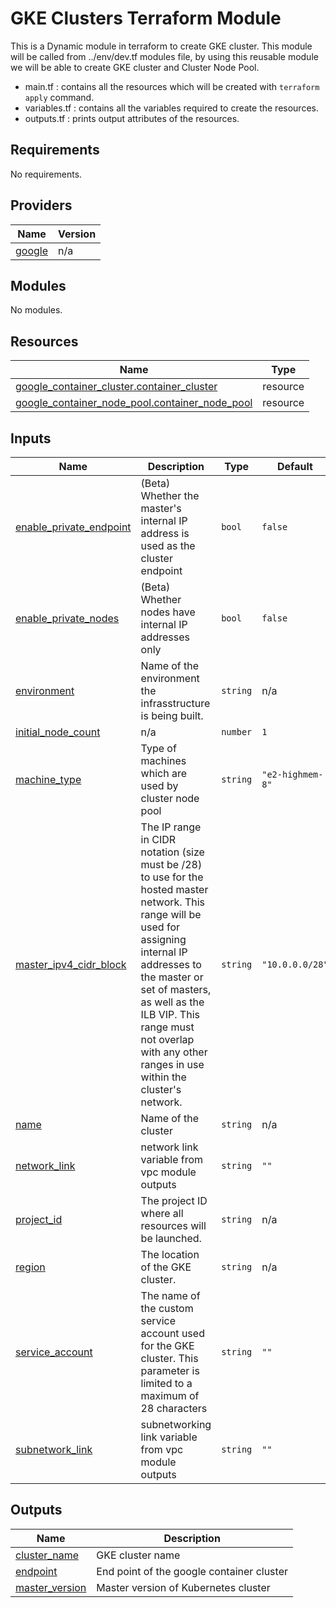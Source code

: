 # GKE Clusters Terraform Module
This is a Dynamic module in terraform to create GKE cluster. This module will be called from ../env/dev.tf modules file, by using this reusable module we will be able to create GKE cluster and Cluster Node Pool.

* main.tf : contains all the resources which will be created with `terraform apply` command.
* variables.tf : contains all the variables required to create the resources.
* outputs.tf : prints output attributes of the resources.

## Requirements

No requirements.

## Providers

| Name | Version |
|------|---------|
| <a name="provider_google"></a> [google](#provider\_google) | n/a |

## Modules

No modules.

## Resources

| Name | Type |
|------|------|
| [google_container_cluster.container_cluster](https://registry.terraform.io/providers/hashicorp/google/latest/docs/resources/container_cluster) | resource |
| [google_container_node_pool.container_node_pool](https://registry.terraform.io/providers/hashicorp/google/latest/docs/resources/container_node_pool) | resource |

## Inputs

| Name | Description | Type | Default | Required |
|------|-------------|------|---------|:--------:|
| <a name="input_enable_private_endpoint"></a> [enable\_private\_endpoint](#input\_enable\_private\_endpoint) | (Beta) Whether the master's internal IP address is used as the cluster endpoint | `bool` | `false` | no |
| <a name="input_enable_private_nodes"></a> [enable\_private\_nodes](#input\_enable\_private\_nodes) | (Beta) Whether nodes have internal IP addresses only | `bool` | `false` | no |
| <a name="input_environment"></a> [environment](#input\_environment) | Name of the environment the infrasstructure is being built. | `string` | n/a | yes |
| <a name="input_initial_node_count"></a> [initial\_node\_count](#input\_initial\_node\_count) | n/a | `number` | `1` | no |
| <a name="input_machine_type"></a> [machine\_type](#input\_machine\_type) | Type of machines which are used by cluster node pool | `string` | `"e2-highmem-8"` | no |
| <a name="input_master_ipv4_cidr_block"></a> [master\_ipv4\_cidr\_block](#input\_master\_ipv4\_cidr\_block) | The IP range in CIDR notation (size must be /28) to use for the hosted master network. This range will be used for assigning internal IP addresses to the master or set of masters, as well as the ILB VIP. This range must not overlap with any other ranges in use within the cluster's network. | `string` | `"10.0.0.0/28"` | no |
| <a name="input_name"></a> [name](#input\_name) | Name of the cluster | `string` | n/a | yes |
| <a name="input_network_link"></a> [network\_link](#input\_network\_link) | network link variable from vpc module outputs | `string` | `""` | no |
| <a name="input_project_id"></a> [project\_id](#input\_project\_id) | The project ID where all resources will be launched. | `string` | n/a | yes |
| <a name="input_region"></a> [region](#input\_region) | The location of the GKE cluster. | `string` | n/a | yes |
| <a name="input_service_account"></a> [service\_account](#input\_service\_account) | The name of the custom service account used for the GKE cluster. This parameter is limited to a maximum of 28 characters | `string` | `""` | no |
| <a name="input_subnetwork_link"></a> [subnetwork\_link](#input\_subnetwork\_link) | subnetworking link variable from vpc module outputs | `string` | `""` | no |

## Outputs

| Name | Description |
|------|-------------|
| <a name="output_cluster_name"></a> [cluster\_name](#output\_cluster\_name) | GKE cluster name |
| <a name="output_endpoint"></a> [endpoint](#output\_endpoint) | End point of the google container cluster |
| <a name="output_master_version"></a> [master\_version](#output\_master\_version) | Master version of Kubernetes cluster |
